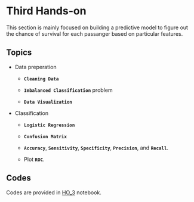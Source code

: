 # Third Hands-on

This section is mainly focused on building a predictive model to figure out the chance of survival for each passanger based on particular features.

## Topics

* Data preperation
    
    - **`Cleaning Data`**

    - **`Imbalanced Classification`** problem

    - **`Data Visualization`**

* Classification
    
    -   **`Logistic Regression`**

    -   **`Confusion Matrix`**

    -   **`Accuracy`**, **`Sensitivity`**, **`Specificity`**, **`Precision`**, and **`Recall`**.

    -   Plot **`ROC`**.



## Codes

Codes are provided in [HO_3](https://github.com/ARokni/Machine-Learning/blob/main/Hands-On/3/HO_3.ipynb) notebook.